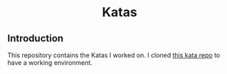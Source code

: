 <h1 align="center">Katas</h1>

<!-- START doctoc generated TOC please keep comment here to allow auto update -->
<!-- DON'T EDIT THIS SECTION, INSTEAD RE-RUN doctoc TO UPDATE -->

<!-- END doctoc generated TOC please keep comment here to allow auto update -->

## Introduction

This repository contains the Katas I worked on. I cloned
[this kata repo](https://github.com/cesalberca/katas) to have a working environment.
